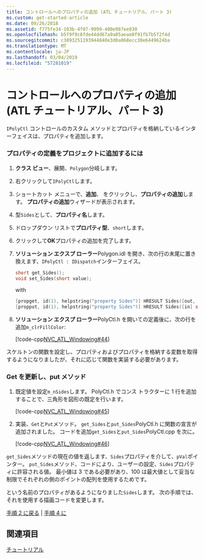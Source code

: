 ```yaml
---
title: コントロールへのプロパティの追加 (ATL チュートリアル、パート 3)
ms.custom: get-started-article
ms.date: 09/26/2018
ms.assetid: f775fe34-103b-4f07-9999-400e987ee030
ms.openlocfilehash: b5f9f9c8fde44dd67a9a05aeae0f91fb7b5f2f4d
ms.sourcegitcommit: c3093251193944840e3d0a068ecc30e6449624ba
ms.translationtype: MT
ms.contentlocale: ja-JP
ms.lasthandoff: 03/04/2019
ms.locfileid: "57281019"
---
```

# <a name="adding-a-property-to-the-control-atl-tutorial-part-3"></a>コントロールへのプロパティの追加 (ATL チュートリアル、パート 3)

`IPolyCtl` コントロールのカスタム メソッドとプロパティを格納しているインターフェイスは、プロパティを追加します。

### <a name="to-add-the-property-definitions-to-your-project"></a>プロパティの定義をプロジェクトに追加するには

1. **クラス ビュー**、展開、`Polygon`分岐します。

1. 右クリックして`IPolyCtl`します。

1. ショートカット メニューで、**追加**、 をクリックし、**プロパティの追加**します。 **プロパティの追加**ウィザードが表示されます。

1. 型`Sides`として、**プロパティ名**します。

1. ドロップダウン リストで**プロパティ型**、`short`します。

1. クリックして**OK**プロパティの追加を完了します。

1. **ソリューション エクスプ ローラー**Polygon.idl を開き、次の行の末尾に置き換えます、`IPolyCtl : IDispatch`インターフェイス。

    ```cpp
    short get_Sides();
    void set_Sides(short value);
    ```

    with

    ```cpp
    [propget, id(1), helpstring("property Sides")] HRESULT Sides([out, retval] short *pVal);
    [propput, id(1), helpstring("property Sides")] HRESULT Sides([in] short newVal);
    ```

1. **ソリューション エクスプ ローラー**PolyCtl.h を開いての定義後に、次の行を追加`m_clrFillColor`:

    [!code-cpp[NVC_ATL_Windowing#44](../atl/codesnippet/cpp/adding-a-property-to-the-control-atl-tutorial-part-3_1.h)]

スケルトンの関数を設定し、プロパティおよびプロパティを格納する変数を取得するようになりましたが、それに応じて関数を実装する必要があります。

### <a name="to-update-the-get-and-put-methods"></a>Get を更新し、put メソッド

1. 既定値を設定`m_nSides`します。 PolyCtl.h でコンス トラクターに 1 行を追加することで、三角形を図形の既定を行います。

    [!code-cpp[NVC_ATL_Windowing#45](../atl/codesnippet/cpp/adding-a-property-to-the-control-atl-tutorial-part-3_2.h)]

1. 実装、`Get`と`Put`メソッド。 `get_Sides`と`put_Sides`PolyCtl.h に関数の宣言が追加されました。 コードを追加`get_Sides`と`put_Sides`PolyCtl.cpp を次に。

    [!code-cpp[NVC_ATL_Windowing#46](../atl/codesnippet/cpp/adding-a-property-to-the-control-atl-tutorial-part-3_3.cpp)]

`get_Sides`メソッドの現在の値を返します、`Sides`プロパティを介して、`pVal`ポインター。 `put_Sides`メソッド、コードにより、ユーザーの設定、`Sides`プロパティに許容される値。 最小値は 3 である必要があり、100 は最大値として妥当な制限でそれぞれの側のポイントの配列を使用するためです。

という名前のプロパティがあるようになりました`Sides`します。 次の手順では、それを使用する描画コードを変更します。

[手順 2 に戻る](../atl/adding-a-control-atl-tutorial-part-2.md) &#124; [手順 4 に](../atl/changing-the-drawing-code-atl-tutorial-part-4.md)

## <a name="see-also"></a>関連項目

[チュートリアル](../atl/active-template-library-atl-tutorial.md)
